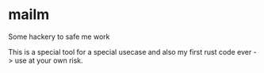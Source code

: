 # mailm
Some hackery to safe me work

This is a special tool for a special usecase and also my first rust code ever -> use at your own risk.
